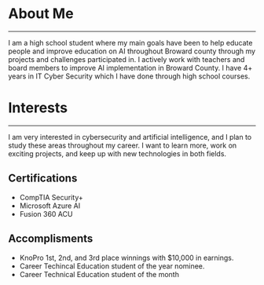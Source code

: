 # About Me

------------

I am a high school student where my main goals have been to help educate people and improve education on AI throughout Broward county through my projects and challenges participated in. I actively work with teachers and board members to improve AI implementation in Broward County. I have 4+ years in IT Cyber Security which I have done through high school courses.
# Interests

------------

I am very interested in cybersecurity and artificial intelligence, and I plan to study these areas throughout my career. I want to learn more, work on exciting projects, and keep up with new technologies in both fields.
## Certifications
- CompTIA Security+
- Microsoft Azure AI
- Fusion 360 ACU
## Accomplisments
- KnoPro 1st, 2nd, and 3rd place winnings with $10,000 in earnings.
- Career Techincal Education student of the year nominee.
- Career Technical Education student of the month
